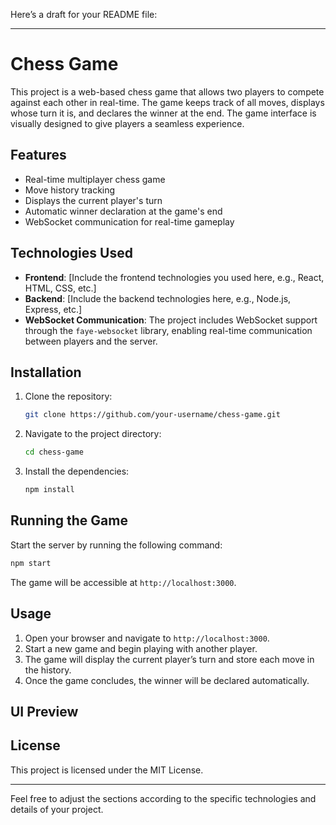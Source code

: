 Here’s a draft for your README file:

---

# Chess Game

This project is a web-based chess game that allows two players to compete against each other in real-time. The game keeps track of all moves, displays whose turn it is, and declares the winner at the end. The game interface is visually designed to give players a seamless experience.

## Features

- Real-time multiplayer chess game
- Move history tracking
- Displays the current player's turn
- Automatic winner declaration at the game's end
- WebSocket communication for real-time gameplay

## Technologies Used

- **Frontend**: [Include the frontend technologies you used here, e.g., React, HTML, CSS, etc.]
- **Backend**: [Include the backend technologies here, e.g., Node.js, Express, etc.]
- **WebSocket Communication**: The project includes WebSocket support through the `faye-websocket` library, enabling real-time communication between players and the server.

## Installation

1. Clone the repository:
   ```bash
   git clone https://github.com/your-username/chess-game.git
   ```
2. Navigate to the project directory:
   ```bash
   cd chess-game
   ```
3. Install the dependencies:
   ```bash
   npm install
   ```

## Running the Game

Start the server by running the following command:

```bash
npm start
```

The game will be accessible at `http://localhost:3000`.

## Usage

1. Open your browser and navigate to `http://localhost:3000`.
2. Start a new game and begin playing with another player.
3. The game will display the current player’s turn and store each move in the history.
4. Once the game concludes, the winner will be declared automatically.

## UI Preview


## License

This project is licensed under the MIT License.

---

Feel free to adjust the sections according to the specific technologies and details of your project.
